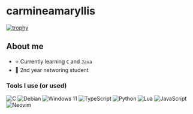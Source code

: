 # carmineamaryllis

[![trophy](https://github-profile-trophy.vercel.app/?username=carmineamaryllis&theme=monokai)](https://github.com/ryo-ma/github-profile-trophy)

## About me
- ⭐ Currently learning ``C`` and ``Java``
- 💉 2nd year networing student

### Tools I use (or used)
<!-- Language badges -->

![C](https://img.shields.io/badge/c-%2300599C.svg?style=for-the-badge&logo=c&logoColor=white&color=960018)
![Debian](https://img.shields.io/badge/Debian-D70A53?style=for-the-badge&logo=debian&logoColor=white&color=960018)
![Windows 11](https://img.shields.io/badge/Windows%2011-%230079d5.svg?style=for-the-badge&logo=Windows%2011&logoColor=white&color=960018)
![TypeScript](https://img.shields.io/badge/typescript-%23007ACC.svg?style=for-the-badge&logo=typescript&logoColor=white&color=960018)
![Python](https://img.shields.io/badge/python-3670A0?style=for-the-badge&logo=python&logoColor=ffdd54&color=960018)
![Lua](https://img.shields.io/badge/lua-%232C2D72.svg?style=for-the-badge&logo=lua&logoColor=white&color=960018)
![JavaScript](https://img.shields.io/badge/javascript-%23323330.svg?style=for-the-badge&logo=javascript&logoColor=%23F7DF1E&color=960018)
![Neovim](https://img.shields.io/badge/NeoVim-%2357A143.svg?&style=for-the-badge&logo=neovim&logoColor=white&color=960018)

